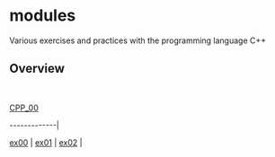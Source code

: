 # modules
Various exercises and practices with the programming language C++

## Overview

<br>


[CPP_00](https://github.com/FVNRLS/cpp_modules/tree/main/CPP_00)

-------------|

[ex00](https://github.com/FVNRLS/cpp_modules/tree/main/CPP_00/ex00) | 
[ex01](https://github.com/FVNRLS/cpp_modules/tree/main/CPP_00/ex01) | 
[ex02](https://github.com/FVNRLS/cpp_modules/tree/main/CPP_00/ex02) | 


